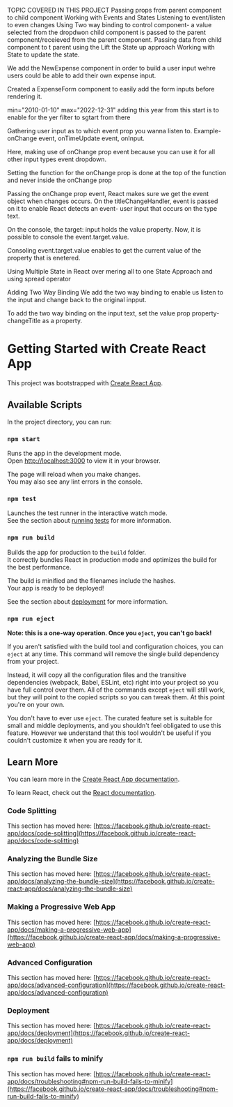 
TOPIC COVERED IN THIS PROJECT
Passing props from parent component to child component
Working with Events and States
Listening to event/listen to even changes
Using Two way binding to control component- a value selected from the dropdwon child component is passed to the parent component/receieved from the parent component.
Passing data from child component to t parent using the Lift the State up approach
Working with State to update the state.

We add the NewExpense component in order to build a user input wehre users could be able to add their own expense input.

Created a ExpenseForm component to easily add the form inputs before rendering it. 


min="2010-01-10" max="2022-12-31" adding this year from this start is to enable for the yer filter to sgtart from there



Gathering user input as to which event prop you wanna listen to. 
Example- onChange event, onTimeUpdate event, onInput.

Here, making use of onChange prop event because you can use it for all other input types event dropdown.

Setting the function for the onChange prop is done at the top of the function and never inside the onChange prop

Passing the onChange prop event, React makes sure we get the event object when changes occurs. On the titleChangeHandler, event is passed on it to enable React detects an event- user input that occurs on the type text.


On the console, the target: input holds the value property. 
Now, it is possible to console the event.target.value.

Consoling event.target.value enables to get the current value of the property that is enetered.

Using Multiple State in React over mering all to one State Approach and using spread operator


Adding Two Way Binding
We add the two way binding to enable us listen to the input and change back to the original inpput.

To add the two way binding on the input text, 
set the value prop property-changeTitle as a property.

# Getting Started with Create React App

This project was bootstrapped with [Create React App](https://github.com/facebook/create-react-app).

## Available Scripts

In the project directory, you can run:

### `npm start`

Runs the app in the development mode.\
Open [http://localhost:3000](http://localhost:3000) to view it in your browser.

The page will reload when you make changes.\
You may also see any lint errors in the console.

### `npm test`

Launches the test runner in the interactive watch mode.\
See the section about [running tests](https://facebook.github.io/create-react-app/docs/running-tests) for more information.

### `npm run build`

Builds the app for production to the `build` folder.\
It correctly bundles React in production mode and optimizes the build for the best performance.

The build is minified and the filenames include the hashes.\
Your app is ready to be deployed!

See the section about [deployment](https://facebook.github.io/create-react-app/docs/deployment) for more information.

### `npm run eject`

**Note: this is a one-way operation. Once you `eject`, you can't go back!**

If you aren't satisfied with the build tool and configuration choices, you can `eject` at any time. This command will remove the single build dependency from your project.

Instead, it will copy all the configuration files and the transitive dependencies (webpack, Babel, ESLint, etc) right into your project so you have full control over them. All of the commands except `eject` will still work, but they will point to the copied scripts so you can tweak them. At this point you're on your own.

You don't have to ever use `eject`. The curated feature set is suitable for small and middle deployments, and you shouldn't feel obligated to use this feature. However we understand that this tool wouldn't be useful if you couldn't customize it when you are ready for it.

## Learn More

You can learn more in the [Create React App documentation](https://facebook.github.io/create-react-app/docs/getting-started).

To learn React, check out the [React documentation](https://reactjs.org/).

### Code Splitting

This section has moved here: [https://facebook.github.io/create-react-app/docs/code-splitting](https://facebook.github.io/create-react-app/docs/code-splitting)

### Analyzing the Bundle Size

This section has moved here: [https://facebook.github.io/create-react-app/docs/analyzing-the-bundle-size](https://facebook.github.io/create-react-app/docs/analyzing-the-bundle-size)

### Making a Progressive Web App

This section has moved here: [https://facebook.github.io/create-react-app/docs/making-a-progressive-web-app](https://facebook.github.io/create-react-app/docs/making-a-progressive-web-app)

### Advanced Configuration

This section has moved here: [https://facebook.github.io/create-react-app/docs/advanced-configuration](https://facebook.github.io/create-react-app/docs/advanced-configuration)

### Deployment

This section has moved here: [https://facebook.github.io/create-react-app/docs/deployment](https://facebook.github.io/create-react-app/docs/deployment)

### `npm run build` fails to minify

This section has moved here: [https://facebook.github.io/create-react-app/docs/troubleshooting#npm-run-build-fails-to-minify](https://facebook.github.io/create-react-app/docs/troubleshooting#npm-run-build-fails-to-minify)
